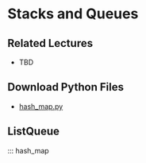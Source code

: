 # Stacks and Queues

## Related Lectures

- TBD

## Download Python Files

- [hash_map.py](https://github.com/LucasCordova/DataStructuresPyDocs/raw/main/datastructures/hash_map.py)

## ListQueue

::: hash_map
